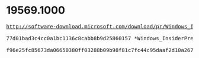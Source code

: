 # 19569.1000

<pre>
<a href="http://software-download.microsoft.com/download/pr/Windows_InsiderPreview_SDK_en-us_19569_1.iso">http://software-download.microsoft.com/download/pr/Windows_InsiderPreview_SDK_en-us_19569_1.iso</a>

77d01bad3c4cc0a1bc1136c8cabb8b9d25860157 *Windows_InsiderPreview_SDK_en-us_19569_1.iso

f96e25fc85673da06650380ff03288b09b98f81c7fc44c95daaf2d10a2673bc9 *Windows_InsiderPreview_SDK_en-us_19569_1.iso
</pre>
